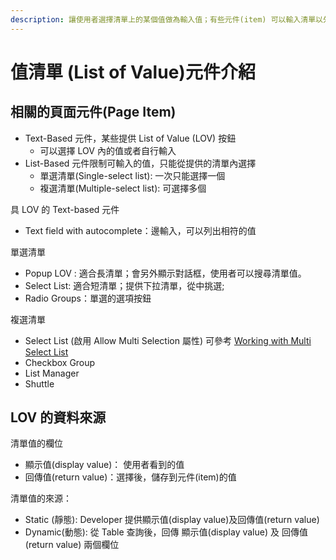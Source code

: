 ```yaml
---
description: 讓使用者選擇清單上的某個值做為輸入值；有些元件(item) 可以輸入清單以外的值。
---
```


# 值清單 (List of Value)元件介紹

## 相關的頁面元件(Page Item)

* Text-Based 元件，某些提供 List of Value (LOV) 按鈕
  * 可以選擇 LOV 內的值或者自行輸入
* List-Based 元件限制可輸入的值，只能從提供的清單內選擇
  * 單選清單(Single-select list): 一次只能選擇一個
  * 複選清單(Multiple-select list): 可選擇多個

具 LOV 的 Text-based 元件

* Text field with autocomplete：邊輸入，可以列出相符的值

單選清單

* Popup LOV : 適合長清單；會另外顯示對話框，使用者可以搜尋清單值。
* Select List:  適合短清單；提供下拉清單，從中挑選;
* Radio Groups：單選的選項按鈕

複選清單

* Select List (啟用 Allow Multi Selection 屬性) 可參考 [Working with Multi Select List](https://blogs.ontoorsolutions.com/post/working-with-multi-select-list/)
* Checkbox Group
* List Manager&#x20;
* Shuttle

## LOV 的資料來源

清單值的欄位

* 顯示值(display value)： 使用者看到的值
* 回傳值(return value)：選擇後，儲存到元件(item)的值

清單值的來源：

* Static (靜態): Developer 提供顯示值(display value)及回傳值(return value)
* Dynamic(動態): 從 Table 查詢後，回傳 顯示值(display value) 及 回傳值(return value) 兩個欄位


